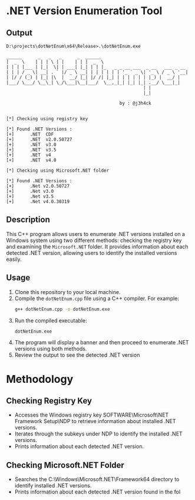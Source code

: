 # .NET Version Enumeration Tool
## Output
```
D:\projects\dotNetEnum\x64\Release>.\dotNetEnum.exe

______      _   _   _      _  ______
|  _  \    | | | \ | |    | | |  _  \
| | | |___ | |_|  \| | ___| |_| | | |_   _ _ __ ___  _ __   ___ _ __
| | | / _ \| __| . ` |/ _ \ __| | | | | | | '_ ` _ \| '_ \ / _ \ '__|
| |/ / (_) | |_| |\  |  __/ |_| |/ /| |_| | | | | | | |_) |  __/ |
|___/ \___/ \__\_| \_/\___|\__|___/  \__,_|_| |_| |_| .__/ \___|_|
                                                    | |
                                                    |_|

                                           by : @j3h4ck


[*] Checking using registry key

[*] Found .NET Versions :
[+]      .NET  CDF
[+]      .NET  v2.0.50727
[+]      .NET  v3.0
[+]      .NET  v3.5
[+]      .NET  v4
[+]      .NET  v4.0

[*] Checking using Microsoft.NET folder

[*] Found .NET Versions :
[+]      .Net v2.0.50727
[+]      .Net v3.0
[+]      .Net v3.5
[+]      .Net v4.0.30319
```
## Description
This C++ program allows users to enumerate .NET versions installed on a Windows system using two different methods: checking the registry key and examining the `Microsoft.NET` folder. It provides information about each detected .NET version, allowing users to identify the installed versions easily.

## Usage
1. Clone this repository to your local machine.
2. Compile the `dotNetEnum.cpp` file using a C++ compiler. For example:
   ```bash
   g++ dotNetEnum.cpp -o dotNetEnum.exe
3. Run the compiled executable:
   ```bash
   dotNetEnum.exe
4. The program will display a banner and then proceed to enumerate .NET versions using both methods.
5. Review the output to see the detected .NET version

# Methodology
## Checking Registry Key
* Accesses the Windows registry key SOFTWARE\Microsoft\NET Framework Setup\NDP to retrieve information about installed .NET versions.
* Iterates through the subkeys under NDP to identify the installed .NET versions.
* Prints information about each detected .NET version.
## Checking Microsoft.NET Folder
* Searches the C:\Windows\Microsoft.NET\Framework64 directory to identify installed .NET versions.
* Prints information about each detected .NET version found in the fol
